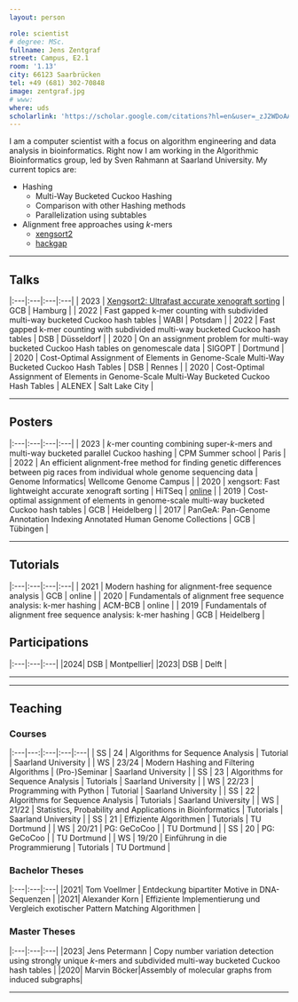 ```yaml
---
layout: person

role: scientist
# degree: MSc.
fullname: Jens Zentgraf
street: Campus, E2.1
room: '1.13'
city: 66123 Saarbrücken
tel: +49 (681) 302-70848
image: zentgraf.jpg
# www:
where: uds
scholarlink: 'https://scholar.google.com/citations?hl=en&user=_zJ2WDoAAAAJ'
---
```


I am a computer scientist with a focus on algorithm engineering and data analysis in bioinformatics. Right now I am working in the Algorithmic Bioinformatics group, led by Sven Rahmann at Saarland University. My current topics are:
- Hashing
  - Multi-Way Bucketed Cuckoo Hashing
  - Comparison with other Hashing methods
  - Parallelization using subtables
- Alignment free approaches using *k*-mers
  - [xengsort2](https://gitlab.com/genomeinformatics/xengsort)
  - [hackgap](https://gitlab.com/rahmannlab/hackgap)

---

## Talks

|:---|:---|:---|:---|
| 2023 | [Xengsort2: Ultrafast accurate xenograft sorting](/talks/gcb-2023-xengsort2.pdf) | GCB | Hamburg |
| 2022 | Fast gapped k-mer counting with subdivided multi-way bucketed Cuckoo hash tables | WABI | Potsdam |
| 2022 | Fast gapped k-mer counting with subdivided multi-way bucketed Cuckoo hash tables | DSB | Düsseldorf |
| 2020 | On an assignment problem for multi-way bucketed Cuckoo Hash tables on genomescale data | SIGOPT | Dortmund |
| 2020 | Cost-Optimal Assignment of Elements in Genome-Scale Multi-Way Bucketed Cuckoo Hash Tables | DSB | Rennes |
| 2020 | Cost-Optimal Assignment of Elements in Genome-Scale Multi-Way Bucketed Cuckoo Hash Tables | ALENEX | Salt Lake City |

---

## Posters

|:---|:---|:---|:---|
| 2023 | *k*-mer counting combining super-*k*-mers and multi-way bucketed parallel Cuckoo hashing | CPM Summer school | Paris |
| 2022 | An efficient alignment-free method for finding genetic differences between pig races from individual whole genome sequencing data | Genome Informatics| Wellcome Genome Campus |
| 2020 | xengsort: Fast lightweight accurate xenograft sorting | HiTSeq | [online](https://www.youtube.com/watch?v=Ywy2BT0oIqc) |
| 2019 | Cost-optimal assignment of elements in genome-scale multi-way bucketed Cuckoo hash tables | GCB | Heidelberg |
| 2017 | PanGeA: Pan-Genome Annotation Indexing Annotated Human Genome Collections | GCB | Tübingen |

---
## Tutorials

|:---|:---|:---|:---|
| 2021 | Modern hashing for alignment-free sequence analysis | GCB | online |
| 2020 | Fundamentals of alignment free sequence analysis: k-mer hashing | ACM-BCB | online |
| 2019 | Fundamentals of alignment free sequence analysis: k-mer hashing | GCB | Heidelberg |

## Participations

|:---|:---|:---|
|2024| DSB | Montpellier|
|2023| DSB | Delft |

---
---

## Teaching

### Courses

|:---|---:|:---|:---|:---|
| SS | 24 | Algorithms for Sequence Analysis | Tutorial | Saarland University |
| WS | 23/24 | Modern Hashing and Filtering Algorithms | (Pro-)Seminar | Saarland University |
| SS | 23 |  Algorithms for Sequence Analysis | Tutorials |  Saarland University |
| WS | 22/23 | Programming with Python | Tutorial | Saarland University |
| SS | 22 | Algorithms for Sequence Analysis | Tutorials |  Saarland University |
| WS | 21/22 | Statistics, Probability and Applications in Bioinformatics | Tutorials | Saarland University |
| SS | 21 | Effiziente Algorithmen | Tutorials |  TU Dortmund |
| WS | 20/21 | PG: GeCoCoo |  |  TU Dortmund |
| SS | 20 | PG: GeCoCoo |  |  TU Dortmund |
| WS | 19/20 | Einführung in die Programmierung | Tutorials | TU Dortmund |

### Bachelor Theses


|:---|:---|:---|
|2021| Tom Voellmer | Entdeckung bipartiter Motive in DNA-Sequenzen |
|2021| Alexander Korn | Effiziente Implementierung und Vergleich exotischer Pattern Matching Algorithmen |

### Master Theses

|:---|:---|:---|
|2023| Jens Petermann | Copy number variation detection using strongly unique *k*-mers and subdivided multi-way bucketed Cuckoo hash tables |
|2020| Marvin Böcker|Assembly of molecular graphs from induced subgraphs|

---
